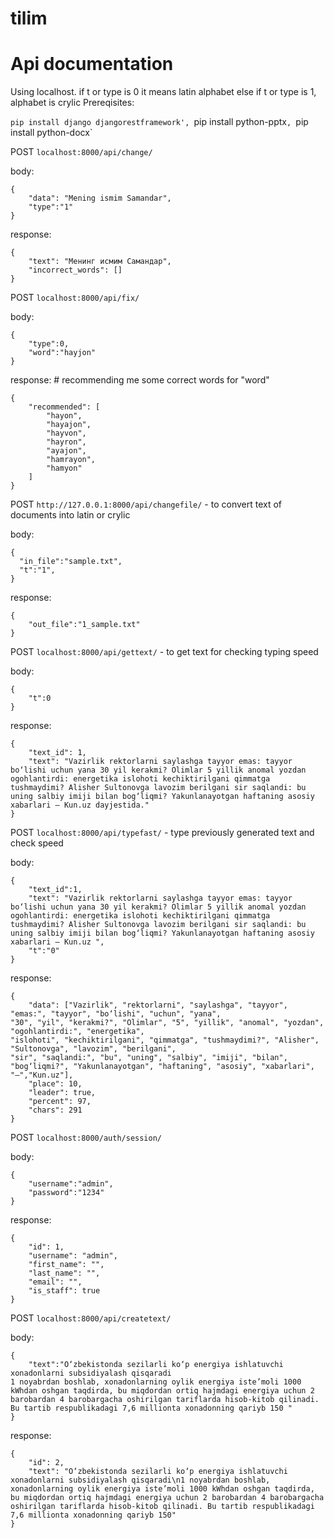 # tilim
# Api documentation
Using localhost.
if t or type is 0 it means latin alphabet else if t or type is 1, alphabet is crylic
Prereqisites:

`pip install django djangorestframework', `pip install python-pptx`, `pip install python-docx`

POST `localhost:8000/api/change/`

body:
```
{
    "data": "Mening ismim Samandar",
    "type":"1"
}
```
response:
```
{
    "text": "Менинг исмим Самандар",
    "incorrect_words": []
}
```


POST `localhost:8000/api/fix/`

body:
```
{
    "type":0,
    "word":"hayjon"
}
```

response:    # recommending me some correct words for "word"
```
{
    "recommended": [
        "hayon",
        "hayajon",
        "hayvon",
        "hayron",
        "ayajon",
        "hamrayon",
        "hamyon"
    ]
}
```

POST `http://127.0.0.1:8000/api/changefile/` - to convert text of documents into latin or crylic


body:
```
{
  "in_file":"sample.txt",
  "t":"1",
}
```
response:
```
{
    "out_file":"1_sample.txt"
}
```
POST `localhost:8000/api/gettext/` - to get text for checking typing speed


body:
```
{
    "t":0
}
```
response:
```
{
    "text_id": 1,
    "text": "Vazirlik rektorlarni saylashga tayyor emas: tayyor bo‘lishi uchun yana 30 yil kerakmi? Olimlar 5 yillik anomal yozdan ogohlantirdi: energetika islohoti kechiktirilgani qimmatga tushmaydimi? Alisher Sultonovga lavozim berilgani sir saqlandi: bu uning salbiy imiji bilan bog‘liqmi? Yakunlanayotgan haftaning asosiy xabarlari – Kun.uz dayjestida."
}
```
POST `localhost:8000/api/typefast/` - type previously generated text and check speed


body:
```
{
    "text_id":1,
    "text": "Vazirlik rektorlarni saylashga tayyor emas: tayyor bo‘lishi uchun yana 30 yil kerakmi? Olimlar 5 yillik anomal yozdan ogohlantirdi: energetika islohoti kechiktirilgani qimmatga tushmaydimi? Alisher Sultonovga lavozim berilgani sir saqlandi: bu uning salbiy imiji bilan bog‘liqmi? Yakunlanayotgan haftaning asosiy xabarlari – Kun.uz ",
    "t":"0"
}
```
response:
```
{
    "data": ["Vazirlik", "rektorlarni", "saylashga", "tayyor", "emas:", "tayyor", "bo‘lishi", "uchun", "yana", 
"30", "yil", "kerakmi?", "Olimlar", "5", "yillik", "anomal", "yozdan", "ogohlantirdi:", "energetika", 
"islohoti", "kechiktirilgani", "qimmatga", "tushmaydimi?", "Alisher", "Sultonovga", "lavozim", "berilgani",
"sir", "saqlandi:", "bu", "uning", "salbiy", "imiji", "bilan", "bog‘liqmi?", "Yakunlanayotgan", "haftaning", "asosiy", "xabarlari", "–","Kun.uz"],
    "place": 10,
    "leader": true,
    "percent": 97,
    "chars": 291
}
```
POST `localhost:8000/auth/session/`


body:
```
{
    "username":"admin",
    "password":"1234"
}
```
response:
```
{
    "id": 1,
    "username": "admin",
    "first_name": "",
    "last_name": "",
    "email": "",
    "is_staff": true
}
```
POST `localhost:8000/api/createtext/`


body:
```
{
    "text":"O‘zbekistonda sezilarli ko‘p energiya ishlatuvchi xonadonlarni subsidiyalash qisqaradi
1 noyabrdan boshlab, xonadonlarning oylik energiya iste’moli 1000 kWhdan oshgan taqdirda, bu miqdordan ortiq hajmdagi energiya uchun 2 barobardan 4 barobargacha oshirilgan tariflarda hisob-kitob qilinadi. Bu tartib respublikadagi 7,6 millionta xonadonning qariyb 150 "
}
```
response:
```
{
    "id": 2,
    "text": "O‘zbekistonda sezilarli ko‘p energiya ishlatuvchi xonadonlarni subsidiyalash qisqaradi\n1 noyabrdan boshlab, xonadonlarning oylik energiya iste’moli 1000 kWhdan oshgan taqdirda, bu miqdordan ortiq hajmdagi energiya uchun 2 barobardan 4 barobargacha oshirilgan tariflarda hisob-kitob qilinadi. Bu tartib respublikadagi 7,6 millionta xonadonning qariyb 150"
}
```


